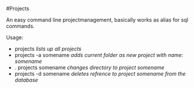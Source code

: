 #Projects

An easy command line projectmanagement, basically works as alias for sql commands.

Usage:

 - projects
   _lists up all projects_
 - projects -a somename
   _adds current folder as new project with name: somename_
 - . projects somename
   _changes directory to project somename_
 - projects -d somename
   _deletes refrence to project somename from the database_
